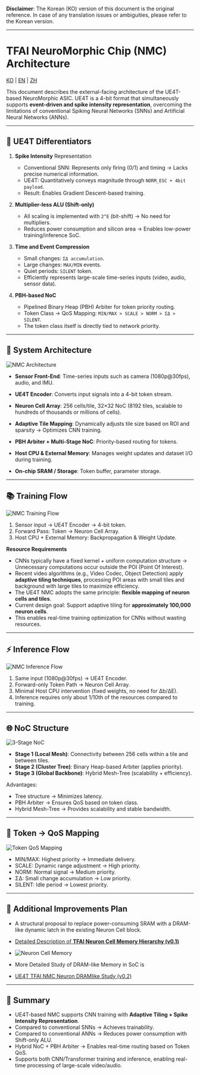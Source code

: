 **Disclaimer**: The Korean (KO) version of this document is the original reference. In case of any translation issues or ambiguities, please refer to the Korean version.

---


# TFAI NeuroMorphic Chip (NMC) Architecture

[KO](TFAI_NMC_Architecture.md) | [EN](TFAI_NMC_Architecture_en.md) | [ZH](TFAI_NMC_Architecture_zh.md)


This document describes the external-facing architecture of the UE4T-based NeuroMorphic ASIC. UE4T is a 4-bit format that simultaneously supports **event-driven and spike intensity representation**, overcoming the limitations of conventional Spiking Neural Networks (SNNs) and Artificial Neural Networks (ANNs).

---

## 🔑 UE4T Differentiators
1. **Spike Intensity** Representation
   - Conventional SNN: Represents only firing (0/1) and timing → Lacks precise numerical information.
   - UE4T: Quantitatively conveys magnitude through `NORM_ESC + 4bit payload`.
   - Result: Enables Gradient Descent-based training.

2. **Multiplier-less ALU (Shift-only)**
   - All scaling is implemented with `2^E` (bit-shift) → No need for multipliers.
   - Reduces power consumption and silicon area → Enables low-power training/inference SoC.

3. **Time and Event Compression**
   - Small changes: `ΣΔ accumulation`.
   - Large changes: `MAX/MIN` events.
   - Quiet periods: `SILENT` token.
   - Efficiently represents large-scale time-series inputs (video, audio, sensor data).

4. **PBH-based NoC**
   - Pipelined Binary Heap (PBH) Arbiter for token priority routing.
   - Token Class → QoS Mapping: `MIN/MAX > SCALE > NORM > ΣΔ > SILENT`.
   - The token class itself is directly tied to network priority.

---

## 🧩 System Architecture


![NMC Architecture](diagrams/nmc_architecture.svg)

 - **Sensor Front-End**: Time-series inputs such as camera (1080p@30fps), audio, and IMU.
 - **UE4T Encoder**: Converts input signals into a 4-bit token stream.
 - **Neuron Cell Array**: 256 cells/tile, 32×32 NoC (8192 tiles, scalable to hundreds of thousands or millions of cells).

 - **Adaptive Tile Mapping**: Dynamically adjusts tile size based on ROI and sparsity → Optimizes CNN training.
 - **PBH Arbiter + Multi-Stage NoC**: Priority-based routing for tokens.
 - **Host CPU & External Memory**: Manages weight updates and dataset I/O during training.
 - **On-chip SRAM / Storage**: Token buffer, parameter storage.

---

## 📚 Training Flow

![NMC Training Flow](diagrams/nmc_training_flow.svg)

1. Sensor input → UE4T Encoder → 4-bit token.
2. Forward Pass: Token → Neuron Cell Array.
3. Host CPU + External Memory: Backpropagation & Weight Update.

**Resource Requirements**
- CNNs typically have a fixed kernel + uniform computation structure → Unnecessary computations occur outside the POI (Point Of Interest).
- Recent video algorithms (e.g., Video Codec, Object Detection) apply **adaptive tiling techniques**, processing POI areas with small tiles and background with large tiles to maximize efficiency.
- The UE4T NMC adopts the same principle: **flexible mapping of neuron cells and tiles**.
- Current design goal: Support adaptive tiling for **approximately 100,000 neuron cells**.
- This enables real-time training optimization for CNNs without wasting resources.

---

## ⚡ Inference Flow

![NMC Inference Flow](diagrams/nmc_inference_flow.svg)

1. Same input (1080p@30fps) → UE4T Encoder.
2. Forward-only Token Path → Neuron Cell Array.
3. Minimal Host CPU intervention (fixed weights, no need for Δb/ΔE).
4. Inference requires only about 1/10th of the resources compared to training.

---

## 🌐 NoC Structure

![3-Stage NoC](diagrams/nmc_noc_3stage.svg)

- **Stage 1 (Local Mesh)**: Connectivity between 256 cells within a tile and between tiles.
- **Stage 2 (Cluster Tree)**: Binary Heap-based Arbiter (applies priority).
- **Stage 3 (Global Backbone)**: Hybrid Mesh-Tree (scalability + efficiency).

Advantages:
 - Tree structure → Minimizes latency.
 - PBH Arbiter → Ensures QoS based on token class.
 - Hybrid Mesh-Tree → Provides scalability and stable bandwidth.

--- 

## 🎯 Token → QoS Mapping

![Token QoS Mapping](diagrams/nmc_token_qos.svg)

 - MIN/MAX: Highest priority → Immediate delivery.
 - SCALE: Dynamic range adjustment → High priority.
 - NORM: Normal signal → Medium priority.
 - ΣΔ: Small change accumulation → Low priority.
 - SILENT: Idle period → Lowest priority.

---

## 🔑 Additional Improvements Plan

 - A structural proposal to replace power-consuming SRAM with a DRAM-like dynamic latch in the existing Neuron Cell block.
 
 - [Detailed Description of **TFAI Neuron Cell Memory Hierarchy (v0.1)**](Neuron_Cell_Memory_en.md)
 - ![Neuron Cell Memory](diagrams/neuron_cell_memory.svg)

 - More Detailed Study of DRAM-like Memory in SoC is 
 - [UE4T TFAI NMC Neuron DRAMlike Study (v0.2)](UE4T_Neuron_DRAMlike_Study_v0.2_en.md)

---

## 📌 Summary

- UE4T-based NMC supports CNN training with **Adaptive Tiling + Spike Intensity Representation**.
- Compared to conventional SNNs → Achieves trainability.
- Compared to conventional ANNs → Reduces power consumption with Shift-only ALU.
- Hybrid NoC + PBH Arbiter → Enables real-time routing based on Token QoS.
- Supports both CNN/Transformer training and inference, enabling real-time processing of large-scale video/audio.
